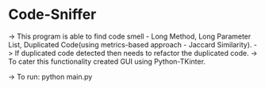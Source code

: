# Code-Sniffer

-> This program is able to find code smell - Long Method, Long Parameter List, Duplicated Code(using metrics-based approach - Jaccard Similarity). 
-> If duplicated code detected then needs to refactor the duplicated code. 
-> To cater this functionality created GUI using Python-TKinter.

-> To run:
  python main.py

